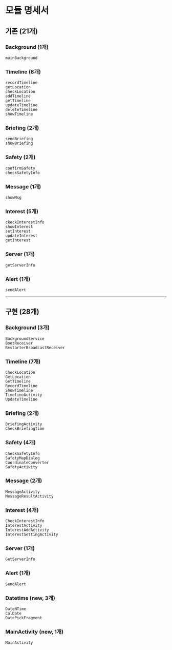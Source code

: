 # 모듈 명세서

## 기존 (21개)

### Background (1개)

```
mainBackground
```

### Timeline (8개)

```
recordTimeline
getLocation
checkLocation
addTimeline
getTimeline
updateTimeline
deleteTimeline
showTimeline
```

### Briefing (2개)

```
sendBriefing
showBriefing
```

### Safety (2개)

```
confirmSafety
checkSafetyInfo
```

### Message (1개)

```
showMsg
```

### Interest (5개)

```
ckeckInterestInfo
showInterest
setInterest
updateInterest
getInterest
```

### Server (1개)

```
getServerInfo
```

### Alert (1개)

```
sendAlert
```

---

## 구현 (28개)

### Background (3개)

```
BackgroundService
BootReceiver
RestarterBroadcastReceiver
```

### Timeline (7개)

```
CheckLocation
GetLocation
GetTimeline
RecordTimeline
ShowTimeline
TimelineActivity
UpdateTimeline
```

### Briefing (2개)

```
BriefingActivity
CheckBriefingTime
```

### Safety (4개)

```
CheckSafetyInfo
SafetyMapDialog
CoordinateConverter
SafetyActivity
```

### Message (2개)

```
MessageActivity
MessageResultActivity
```

### Interest (4개)

```
CheckInterestInfo
InterestActivity
InterestAddActivity
InterestSettingActivity
```

### Server (1개)

```
GetServerInfo
```

### Alert (1개)

```
SendAlert
```

### Datetime (new, 3개)

```
DateNTime
CalDate
DatePickFragment
```

### MainActivity (new, 1개)

```
MainActivity
```
